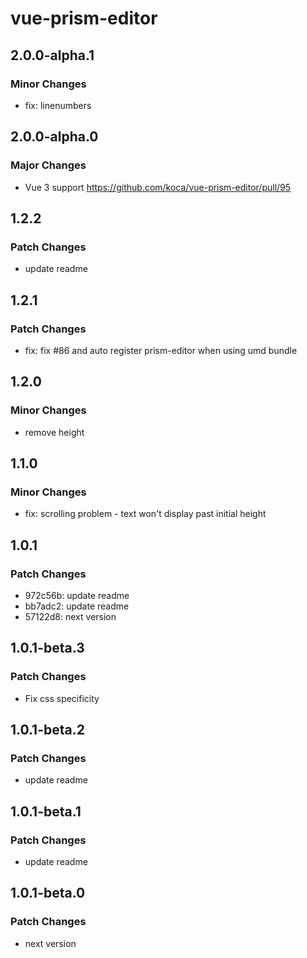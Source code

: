 # vue-prism-editor

## 2.0.0-alpha.1

### Minor Changes

- fix: linenumbers

## 2.0.0-alpha.0

### Major Changes

- Vue 3 support https://github.com/koca/vue-prism-editor/pull/95

## 1.2.2

### Patch Changes

- update readme

## 1.2.1

### Patch Changes

- fix: fix #86 and auto register prism-editor when using umd bundle

## 1.2.0

### Minor Changes

- remove height

## 1.1.0

### Minor Changes

- fix: scrolling problem - text won't display past initial height

## 1.0.1

### Patch Changes

- 972c56b: update readme
- bb7adc2: update readme
- 57122d8: next version

## 1.0.1-beta.3

### Patch Changes

- Fix css specificity

## 1.0.1-beta.2

### Patch Changes

- update readme

## 1.0.1-beta.1

### Patch Changes

- update readme

## 1.0.1-beta.0

### Patch Changes

- next version
